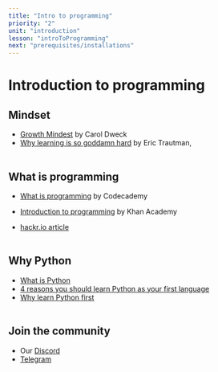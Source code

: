 ```yaml
---
title: "Intro to programming"
priority: "2"
unit: "introduction"
lesson: "introToProgramming"
next: "prerequisites/installations"
---
```


# Introduction to programming

## Mindset

- [Growth Mindest](https://www.ted.com/talks/carol_dweck_the_power_of_believing_that_you_can_improve) by Carol Dweck
- [Why learning is so goddamn hard](https://www.thinkful.com/blog/why-learning-to-code-is-so-damn-hard/) by Eric Trautman,
  <br><br>

## What is programming

- [What is programming](https://www.codecademy.com/article/what-is-programming?periods=year&utm_source=pepperjam&utm_medium=affiliate&utm_term=159404&clickId=4139029489&pj_creativeid=8-12462&pj_publisherid=159404) by Codecademy

- [Introduction to programming](https://www.youtube.com/watch?v=FCMxA3m_Imc&ab_channel=KhanAcademyComputing) by Khan Academy
- [hackr.io article](https://hackr.io/blog/what-is-programming)
  <br><br>

## Why Python

- [What is Python](https://www.pythonforbeginners.com/learn-python/what-is-python)
- [4 reasons you should learn Python as your first language](https://www.nextacademy.com/blog/learn-python-first/#:~:text=4%20Reasons%20why%20you%20should%20learn%20Python%20as,libraries%20and%20frameworks%20Programming%20frameworks%20%26%20libraries%20)
- [Why learn Python first](https://pythonprinciples.com/blog/why-python-first/)
  <br><br>

## Join the community

- Our [Discord](https://discord.gg/Qbh7AdGUrn)
- [Telegram](https://t.me/+Cz6cF8j5jjJjNzAy)
